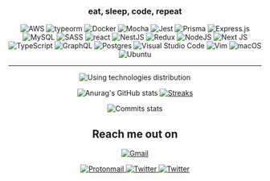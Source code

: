 <h3 align="center">
      eat, sleep, code, repeat
</h3>

<div align="center">

![AWS](https://img.shields.io/badge/AWS-%23FF9900.svg?style=for-the-badge&logo=amazon-aws&logoColor=white)
   ![typeorm](https://img.shields.io/badge/Typeorm-262627.svg?style=for-the-badge&logo=Typeform&logoColor=white) 
   ![Docker](https://img.shields.io/badge/docker-%230db7ed.svg?style=for-the-badge&logo=docker&logoColor=white)
   ![Mocha](https://img.shields.io/badge/-mocha-%238D6748?style=for-the-badge&logo=mocha&logoColor=white)
   ![Jest](https://img.shields.io/badge/-jest-%23C21325?style=for-the-badge&logo=jest&logoColor=white)
   ![Prisma](https://img.shields.io/badge/Prisma-3982CE?style=for-the-badge&logo=Prisma&logoColor=white)
   ![Express.js](https://img.shields.io/badge/express.js-%23404d59.svg?style=for-the-badge&logo=express&logoColor=%2361DAFB)
   ![MySQL](https://img.shields.io/badge/mysql-%2300f.svg?style=for-the-badge&logo=mysql&logoColor=white)
   ![SASS](https://img.shields.io/badge/SASS-hotpink.svg?style=for-the-badge&logo=SASS&logoColor=white)
   ![react](https://img.shields.io/badge/React-20232A?style=for-the-badge&logo=react&logoColor=61DAFB)
   ![NestJS](https://img.shields.io/badge/nestjs-%23E0234E.svg?style=for-the-badge&logo=nestjs&logoColor=white)
   ![Redux](https://img.shields.io/badge/redux-%23593d88.svg?style=for-the-badge&logo=redux&logoColor=white)
   ![NodeJS](https://img.shields.io/badge/node.js-6DA55F?style=for-the-badge&logo=node.js&logoColor=white)
   ![Next JS](https://img.shields.io/badge/Next-black?style=for-the-badge&logo=next.js&logoColor=white)
   ![TypeScript](https://img.shields.io/badge/typescript-%23007ACC.svg?style=for-the-badge&logo=typescript&logoColor=white)
   ![GraphQL](https://img.shields.io/badge/-GraphQL-E10098?style=for-the-badge&logo=graphql&logoColor=white)
   ![Postgres](https://img.shields.io/badge/postgres-%23316192.svg?style=for-the-badge&logo=postgresql&logoColor=white)
   ![Visual Studio Code](https://img.shields.io/badge/Visual%20Studio%20Code-0078d7.svg?style=for-the-badge&logo=visual-studio-code&logoColor=white)
   ![Vim](https://img.shields.io/badge/VIM-%2311AB00.svg?style=for-the-badge&logo=vim&logoColor=white)
   ![macOS](https://img.shields.io/badge/mac%20os-000000?style=for-the-badge&logo=macos&logoColor=F0F0F0)
   ![Ubuntu](https://img.shields.io/badge/Ubuntu-E95420?style=for-the-badge&logo=ubuntu&logoColor=white)
   
</div>

---
<div align="center">

   ![Using technologies distribution](https://github-readme-stats.vercel.app/api/top-langs/?username=Pawel-Kica&langs_count=4&layout=compact&theme=dracula&hide_border=true)
   
   ![Anurag's GitHub stats](https://github-readme-stats.vercel.app/api?username=Pawel-Kica&show_icons=true&hide_border=true&theme=dracula&count_private=true) 
   [![Streaks](https://github-readme-streak-stats.herokuapp.com?user=Pawel-Kica&theme=dracula&border=DD272700)](https://git.io/streak-stats)
   
   ![Commits stats](https://github-profile-summary-cards.vercel.app/api/cards/profile-details?username=Pawel-Kica&theme=dracula)
  
</div>
      
<h2 align="center">Reach me out on </h2>
  <div align="center ">
   <p><a href="mailto: pawel.kica.cc@gmail.com" target="_blank"><img alt="Gmail" src="https://img.shields.io/badge/Gmail-D14836?style=for-the-badge&logo=gmail&logoColor=white" />
   <p><a href="mailto: pawel.kica.cc@proton.me" target="_blank"><img alt="Protonmail" src="https://img.shields.io/badge/ProtonMail-8B89CC?style=for-the-badge&logo=protonmail&logoColor=white" />
   </a> <a href="https://twitter.com/PawelKica" target="_blank"><img alt="Twitter" src="https://img.shields.io/badge/Twitter-%231DA1F2.svg?style=for-the-badge&logo=Twitter&logoColor=white" />
   </a> <a href="https://www.linkedin.com/in/pawe%C5%82-kica-945534225/" target="_blank"><img alt="Twitter" src="https://img.shields.io/badge/linkedin-%230077B5.svg?style=for-the-badge&logo=linkedin&logoColor=white" />
   </p>
</div>


